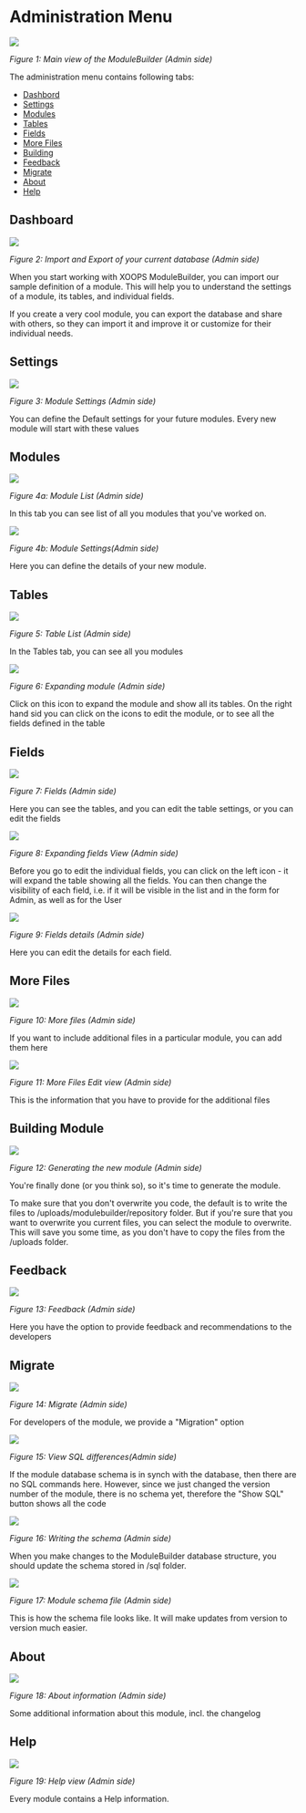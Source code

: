 # Administration Menu

![](../.gitbook/assets/image001.png)

_Figure 1: Main view of the ModuleBuilder \(Admin side\)_

The administration menu contains following tabs:

* [Dashbord](dashbord.md)
* [Settings](settings.md)
* [Modules](modules.md)
* [Tables](tables.md)
* [Fields](fields.md)
* [More Files](morefiles.md)
* [Building](building.md)
* [Feedback](feedback.md)
* [Migrate](migrate.md)
* [About](about.md)
* [Help](help.md) 

## Dashboard

![](../.gitbook/assets/2dashboard.jpg)

_Figure 2: Import and Export of your current database \(Admin side\)_

When you start working with XOOPS ModuleBuilder, you can import our sample definition of a module. This will help you to understand the settings of a module, its tables, and individual fields.

If you create a very cool module, you can export the database and share with others, so they can import it and improve it or customize for their individual needs.

## Settings

![](../.gitbook/assets/2settings.png)

_Figure 3: Module Settings \(Admin side\)_

You can define the Default settings for your future modules. Every new module will start with these values

## Modules

![](../.gitbook/assets/2modules.jpg)

_Figure 4a: Module List \(Admin side\)_

In this tab you can see list of all you modules that you've worked on.

![](../.gitbook/assets/2moduleedit.jpg)

_Figure 4b: Module Settings\(Admin side\)_

Here you can define the details of your new module.

## Tables

![](../.gitbook/assets/2tables.jpg)

_Figure 5: Table List \(Admin side\)_

In the Tables tab, you can see all you modules

![](../.gitbook/assets/2tablesexpand.jpg)

_Figure 6: Expanding module \(Admin side\)_

Click on this icon to expand the module and show all its tables. On the right hand sid you can click on the icons to edit the module, or to see all the fields defined in the table

## Fields

![](../.gitbook/assets/2fields.jpg)

_Figure 7: Fields \(Admin side\)_

Here you can see the tables, and you can edit the table settings, or you can edit the fields

![](../.gitbook/assets/2fieldsvisibility.jpg)

_Figure 8: Expanding fields View \(Admin side\)_

Before you go to edit the individual fields, you can click on the left icon - it will expand the table showing all the fields. You can then change the visibility of each field, i.e. if it will be visible in the list and in the form for Admin, as well as for the User

![](../.gitbook/assets/2fieldsdetails.jpg)

_Figure 9: Fields details \(Admin side\)_

Here you can edit the details for each field.

## More Files

![](../.gitbook/assets/2morefiles.jpg)

_Figure 10: More files \(Admin side\)_

If you want to include additional files in a particular module, you can add them here

![](../.gitbook/assets/2morefilesform.jpg)

_Figure 11: More Files Edit view \(Admin side\)_

This is the information that you have to provide for the additional files

## Building Module

![](../.gitbook/assets/2build.jpg)

_Figure 12: Generating the new module \(Admin side\)_

You're finally done \(or you think so\), so it's time to generate the module.

To make sure that you don't overwrite you code, the default is to write the files to /uploads/modulebuilder/repository folder. But if you're sure that you want to overwrite you current files, you can select the module to overwrite. This will save you some time, as you don't have to copy the files from the /uploads folder.

## Feedback

![](../.gitbook/assets/2feedback.jpg)

_Figure 13: Feedback \(Admin side\)_

Here you have the option to provide feedback and recommendations to the developers

## Migrate

![](../.gitbook/assets/2migrate.jpg)

_Figure 14: Migrate \(Admin side\)_

For developers of the module, we provide a "Migration" option

![](../.gitbook/assets/2migrateshowsql.jpg)

_Figure 15: View SQL differences\(Admin side\)_

If the module database schema is in synch with the database, then there are no SQL commands here. However, since we just changed the version number of the module, there is no schema yet, therefore the "Show SQL" button shows all the code

![](../.gitbook/assets/2migratewriteschema.jpg)

_Figure 16: Writing the schema \(Admin side\)_

When you make changes to the ModuleBuilder database structure, you should update the schema stored in /sql folder.

![](../.gitbook/assets/2migrateschemafile.png)

_Figure 17: Module schema file \(Admin side\)_

This is how the schema file looks like. It will make updates from version to version much easier.

## About

![](../.gitbook/assets/2about.jpg)

_Figure 18: About information \(Admin side\)_

Some additional information about this module, incl. the changelog

## Help

![](../.gitbook/assets/2help.jpg)

_Figure 19: Help view \(Admin side\)_

Every module contains a Help information.

